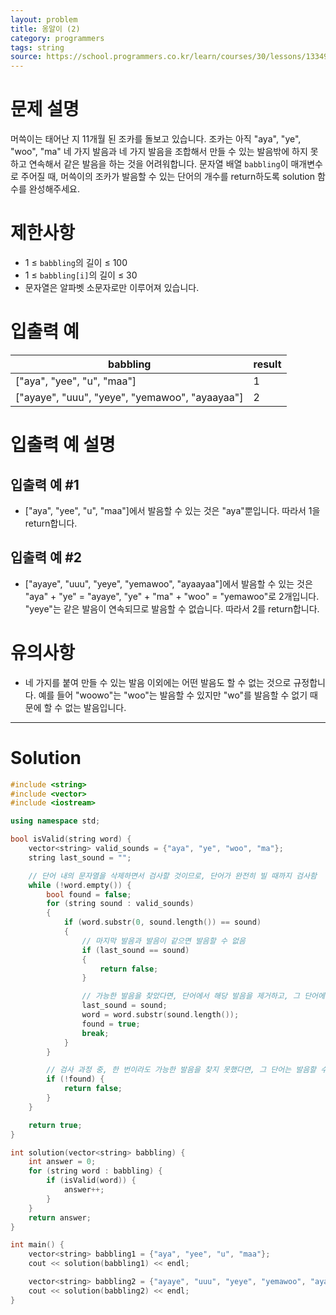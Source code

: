 ```yaml
---
layout: problem
title: 옹알이 (2)
category: programmers
tags: string
source: https://school.programmers.co.kr/learn/courses/30/lessons/133499
---
```


# 문제 설명

머쓱이는 태어난 지 11개월 된 조카를 돌보고 있습니다. 조카는 아직 "aya", "ye", "woo", "ma" 네 가지 발음과 네 가지 발음을 조합해서 만들 수 있는 발음밖에 하지 못하고 연속해서 같은 발음을 하는 것을 어려워합니다. 문자열 배열 `babbling`이 매개변수로 주어질 때, 머쓱이의 조카가 발음할 수 있는 단어의 개수를 return하도록 solution 함수를 완성해주세요.

# 제한사항

- 1 ≤ `babbling`의 길이 ≤ 100
- 1 ≤ `babbling[i]`의 길이 ≤ 30
- 문자열은 알파벳 소문자로만 이루어져 있습니다.

# 입출력 예

| babbling | result |
| --- | --- |
| ["aya", "yee", "u", "maa"] | 1 |
| ["ayaye", "uuu", "yeye", "yemawoo", "ayaayaa"] | 2 |

# 입출력 예 설명

## 입출력 예 #1

- ["aya", "yee", "u", "maa"]에서 발음할 수 있는 것은 "aya"뿐입니다. 따라서 1을 return합니다.

## 입출력 예 #2

- ["ayaye", "uuu", "yeye", "yemawoo", "ayaayaa"]에서 발음할 수 있는 것은 "aya" + "ye" = "ayaye", "ye" + "ma" + "woo" = "yemawoo"로 2개입니다. "yeye"는 같은 발음이 연속되므로 발음할 수 없습니다. 따라서 2를 return합니다.

# 유의사항

- 네 가지를 붙여 만들 수 있는 발음 이외에는 어떤 발음도 할 수 없는 것으로 규정합니다. 예를 들어 "woowo"는 "woo"는 발음할 수 있지만 "wo"를 발음할 수 없기 때문에 할 수 없는 발음입니다.

---

# Solution

```cpp
#include <string>
#include <vector>
#include <iostream>

using namespace std;

bool isValid(string word) {
    vector<string> valid_sounds = {"aya", "ye", "woo", "ma"};
    string last_sound = "";

    // 단어 내의 문자열을 삭제하면서 검사할 것이므로, 단어가 완전히 빌 때까지 검사함
    while (!word.empty()) {
        bool found = false;
        for (string sound : valid_sounds)
        {
            if (word.substr(0, sound.length()) == sound)
            {
                // 마지막 발음과 발음이 같으면 발음할 수 없음
                if (last_sound == sound)
                {
                    return false;
                }

                // 가능한 발음을 찾았다면, 단어에서 해당 발음을 제거하고, 그 단어에 대해 다시 발음 검사를 시작(break)함
                last_sound = sound;
                word = word.substr(sound.length());
                found = true;
                break;
            }
        }

        // 검사 과정 중, 한 번이라도 가능한 발음을 찾지 못했다면, 그 단어는 발음할 수 없는 단어임
        if (!found) {
            return false;
        }
    }

    return true;
}

int solution(vector<string> babbling) {
    int answer = 0;
    for (string word : babbling) {
        if (isValid(word)) {
            answer++;
        }
    }
    return answer;
}

int main() {
    vector<string> babbling1 = {"aya", "yee", "u", "maa"};
    cout << solution(babbling1) << endl;

    vector<string> babbling2 = {"ayaye", "uuu", "yeye", "yemawoo", "ayaayaa"};
    cout << solution(babbling2) << endl;
}
```
